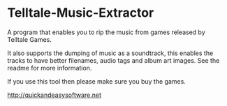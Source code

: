 Telltale-Music-Extractor
========================

A program that enables you to rip the music from games released by Telltale Games.

It also supports the dumping of music as a soundtrack, this enables the tracks to have better filenames, audio tags and album art images. See the readme for more information.

If you use this tool then please make sure you buy the games.

http://quickandeasysoftware.net
